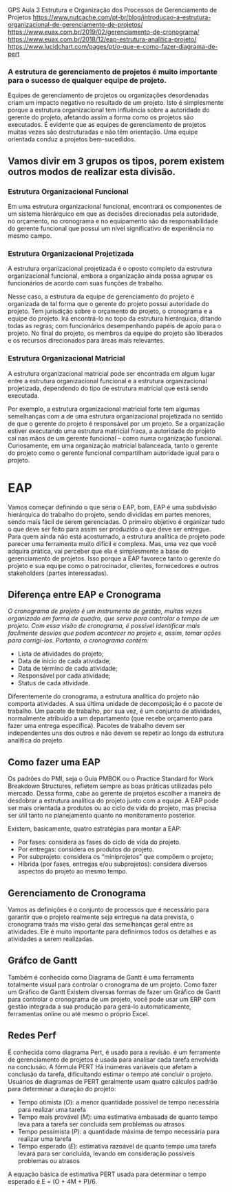 GPS
Aula 3 Estrutura e Organização dos Processos de Gerenciamento de Projetos
https://www.nutcache.com/pt-br/blog/introducao-a-estrutura-organizacional-de-gerenciamento-de-projetos/
https://www.euax.com.br/2019/02/gerenciamento-de-cronograma/
https://www.euax.com.br/2018/12/eap-estrutura-analitica-projeto/
https://www.lucidchart.com/pages/pt/o-que-e-como-fazer-diagrama-de-pert

### A estrutura de gerenciamento de projetos é muito importante para o sucesso de qualquer equipe de projeto.

Equipes de gerenciamento de projetos ou organizações desordenadas criam um impacto negativo no resultado de um projeto. 
Isto é simplesmente porque a estrutura organizacional tem influência sobre a autoridade do gerente do projeto, afetando assim a forma como os projetos são executados.
É evidente que as equipes de gerenciamento de projetos muitas vezes são destruturadas e não têm orientação. Uma equipe orientada conduz a projetos bem-sucedidos.

## Vamos divir em 3 grupos os tipos, porem existem outros modos de realizar esta divisão.

### Estrutura Organizacional Funcional
Em uma estrutura organizacional funcional, encontrará os componentes de um sistema hierárquico em que as decisões direcionadas pela autoridade, no orçamento, no cronograma e no equipamento são da responsabilidade do gerente funcional que possui um nível significativo de experiência no mesmo campo.

### Estrutura Organizacional Projetizada
A estrutura organizacional projetizada é o oposto completo da estrutura organizacional funcional, embora a organização ainda possa agrupar os funcionários de acordo com suas funções de trabalho.

Nesse caso, a estrutura da equipe de gerenciamento do projeto é organizada de tal forma que o gerente do projeto possui autoridade do projeto. Tem jurisdição sobre o orçamento do projeto, o cronograma e a equipe do projeto. Irá encontrá-lo no topo da estrutura hierárquica, ditando todas as regras; com funcionários desempenhando papéis de apoio para o projeto. No final do projeto, os membros da equipe do projeto são liberados e os recursos direcionados para áreas mais relevantes.

### Estrutura Organizacional Matricial
A estrutura organizacional matricial pode ser encontrada em algum lugar entre a estrutura organizacional funcional e a estrutura organizacional projetizada, dependendo do tipo de estrutura matricial que está sendo executada.

Por exemplo, a estrutura organizacional matricial forte tem algumas semelhanças com a de uma estrutura organizacional projetizada no sentido de que o gerente do projeto é responsável por um projeto. Se a organização estiver executando uma estrutura matricial fraca, a autoridade do projeto cai nas mãos de um gerente funcional – como numa organização funcional. Curiosamente, em uma organização matricial balanceada, tanto o gerente do projeto como o gerente funcional compartilham autoridade igual para o projeto.

# EAP
Vamos começar definindo o que séria o EAP, bom, EAP é uma subdivisão hierárquica do trabalho do projeto, sendo divididas em partes menores, sendo mais fácil de serem gerenciadas. O primeiro objetivo é organizar tudo o que deve ser feito para assim ser produzido o que deve ser entregue.
Para quem ainda não está acostumado, a estrutura analítica de projeto pode parecer uma ferramenta muito difícil e complexa. Mas, uma vez que você adquira prática, vai perceber que ela é simplesmente a base do gerenciamento de projetos. Isso porque a EAP favorece tanto o gerente do projeto e sua equipe como o patrocinador, clientes, fornecedores e outros stakeholders (partes interessadas).

## Diferença entre EAP e Cronograma

_O cronograma de projeto é um instrumento de gestão, muitas vezes organizado em forma de quadro, que serve para controlar o tempo de um projeto. Com essa visão de cronograma, é possível identificar mais facilmente desvios que podem acontecer no projeto e, assim, tomar ações para corrigi-los. Portanto, o cronograma contém:_

- Lista de atividades do projeto;
- Data de início de cada atividade;
- Data de término de cada atividade;
- Responsável por cada atividade;
- Status de cada atividade.

Diferentemente do cronograma, a estrutura analítica do projeto não comporta atividades. A sua última unidade de decomposição é o pacote de trabalho. Um pacote de trabalho, por sua vez, é um conjunto de atividades, normalmente atribuído a um departamento (que recebe orçamento para fazer uma entrega específica). Pacotes de trabalho devem ser independentes uns dos outros e não devem se repetir ao longo da estrutura analítica do projeto.

## Como fazer uma EAP

Os padrões do PMI, seja o Guia PMBOK ou o Practice Standard for Work Breakdown Structures, refletem sempre as boas práticas utilizadas pelo mercado. Dessa forma, cabe ao gerente de projetos escolher a maneira de desdobrar a estrutura analítica do projeto junto com a equipe. A EAP pode ser mais orientada a produtos ou ao ciclo de vida do projeto, mas precisa ser útil tanto no planejamento quanto no monitoramento posterior.

Existem, basicamente, quatro estratégias para montar a EAP:

- Por fases: considera as fases do ciclo de vida do projeto.
- Por entregas: considera os produtos do projeto.
- Por subprojeto: considera os “miniprojetos” que compõem o projeto;
- Híbrida (por fases, entregas e/ou subprojetos): considera diversos aspectos do projeto ao mesmo tempo.

## Gerenciamento de Cronograma

Vamos as definições é o conjunto de processos que é necessário para garantir que o projeto realmente seja entregue na data prevista, o cronograma traás ma visão geral das semelhanças geral entre as atividades.
Ele é muito importante para definirmos todos os detalhes e as atividades a serem realizadas.

## Gráfco de Gantt

Também é conhecido como Diagrama de Gantt é uma ferramenta totalmente visual para controlar o cronograma de um projeto.
Como fazer um Gráfico de Gantt
Existem diversas formas de fazer um Gráfico de Gantt para controlar o cronograma de um projeto, você pode usar um ERP com gestão integrada a sua produção para gerá-lo automaticamente, ferramentas online ou até mesmo o próprio Excel.

## Redes Perf

É conhecida como diagrama Pert, é usado para a revisão. é um ferramente de gerenciamento de projetos é usada para analisar cada tarefa envolvida na conclusão.
A fórmula PERT 
Há inúmeras variáveis que afetam a conclusão da tarefa, dificultando estimar o tempo até concluir o projeto. Usuários de diagramas de PERT geralmente usam quatro cálculos padrão para determinar a duração do projeto:

- Tempo otimista (*O*): a menor quantidade possível de tempo necessária para realizar uma tarefa
- Tempo mais provável (*M*): uma estimativa embasada de quanto tempo leva para a tarefa ser concluída sem problemas ou atrasos
- Tempo pessimista (*P*): a quantidade máxima de tempo necessária para realizar uma tarefa
- Tempo esperado (*E*): estimativa razoável de quanto tempo uma tarefa levará para ser concluída, levando em consideração possíveis problemas ou atrasos

A equação básica de estimativa PERT usada para determinar o tempo esperado é E = (O + 4M + P)/6.
